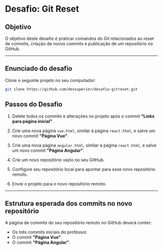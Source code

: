 # Desafio: Git Reset

## Objetivo  

O objetivo deste desafio é praticar comandos do Git relacionados ao reset de commits, criação de novos commits e publicação de um repositório no GitHub.  

---

## Enunciado do desafio  

Clone o seguinte projeto no seu computador:  

   ```bash
   git clone https://github.com/devsuperior/desafio-gitreset.git
   ```

## Passos do Desafio  

1. Delete todos os commits e alterações no projeto após o commit **"Links para página inicial"**.  

2. Crie uma nova página `vue.html`, similar à página `react.html`, e salve um novo commit **"Página Vue"**.  

3. Crie uma nova página `angular.html`, similar à página `react.html`, e salve um novo commit **"Página Angular"**.  

4. Crie um novo repositório vazio no seu GitHub.  

5. Configure seu repositório local para apontar para esse novo repositório remoto.  

6. Envie o projeto para o novo repositório remoto.  

---

## Estrutura esperada dos commits no novo repositório  

A página de commits do seu repositório remoto no GitHub deverá conter:  

- Os três commits iniciais do professor.  
- O commit **"Página Vue"**.  
- O commit **"Página Angular"**.  
